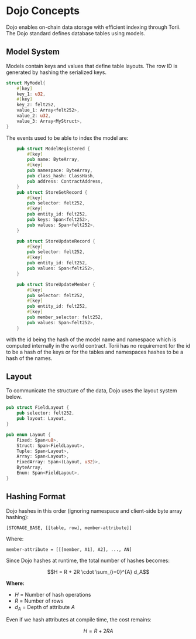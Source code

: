 # Dojo Concepts

Dojo enables on-chain data storage with efficient indexing through Torii. The Dojo standard defines database tables using models.

## Model System

Models contain keys and values that define table layouts. The row ID is generated by hashing the serialized keys.

```rust
struct MyModel{
    #[key]
    key_1: u32,
    #[key]
    key_2: felt252,
    value_1: Array<felt252>,
    value_2: u32,
    value_3: Array<MyStruct>,
}
```

The events used to be able to index the model are:

```rust
    pub struct ModelRegistered {
        #[key]
        pub name: ByteArray,
        #[key]
        pub namespace: ByteArray,
        pub class_hash: ClassHash,
        pub address: ContractAddress,
    }
    pub struct StoreSetRecord {
        #[key]
        pub selector: felt252,
        #[key]
        pub entity_id: felt252,
        pub keys: Span<felt252>,
        pub values: Span<felt252>,
    }

    pub struct StoreUpdateRecord {
        #[key]
        pub selector: felt252,
        #[key]
        pub entity_id: felt252,
        pub values: Span<felt252>,
    }

    pub struct StoreUpdateMember {
        #[key]
        pub selector: felt252,
        #[key]
        pub entity_id: felt252,
        #[key]
        pub member_selector: felt252,
        pub values: Span<felt252>,
    }
```

with the id being the hash of the model name and namespace which is computed internally in the world contract. Torii has no requirement for the id to be a hash of the keys or for the tables and namespaces hashes to be a hash of the names.

## Layout

To communicate the structure of the data, Dojo uses the layout system below.

```rust
pub struct FieldLayout {
    pub selector: felt252,
    pub layout: Layout,
}

pub enum Layout {
    Fixed: Span<u8>,
    Struct: Span<FieldLayout>,
    Tuple: Span<Layout>,
    Array: Span<Layout>,
    FixedArray: Span<(Layout, u32)>,
    ByteArray,
    Enum: Span<FieldLayout>,
}
```

## Hashing Format

Dojo hashes in this order (ignoring namespace and client-side byte array hashing):

```
[STORAGE_BASE, [[table, row], member-attribute]]
```

Where:

```
member-attribute = [[[member, A1], A2], ..., AN]
```

Since Dojo hashes at runtime, the total number of hashes becomes:

$$H = R + 2R \cdot \sum_{i=0}^{A} d_A$$

**Where:**

- _H_ = Number of hash operations
- _R_ = Number of rows
- _d<sub>A</sub>_ = Depth of attribute _A_

Even if we hash attributes at compile time, the cost remains:

$$H = R + 2RA$$
